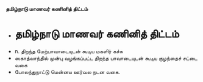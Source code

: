 **தமிழ்நாடு மாணவர் கணினித் திட்டம்**
- # தமிழ்நாடு மாணவர் கணினித் திட்டம்
- n. திறந்த மேற்பாவாடையுடன் கூடிய மகளிர் கச்சு
- ஸகாத்லாந்தில் முன்பு வழங்கப்பட்ட திறந்த பாவாடையுடன் கூடிய குழந்தைச் சட்டை வகை
- போலந்துநாட்டு மென்னய ஊர்வல நடன வகை.

